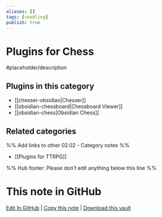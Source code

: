 ```yaml
---
aliases: []
tags: [seedling]
publish: true
---
```


# Plugins for Chess

#placeholder/description

## Plugins in this category

- [[chesser-obsidian|Chesser]]
- [[obsidian-chessboard|Chessboard Viewer]]
- [[obsidian-chess|Obsidian Chess]]

## Related categories

%% Add links to other 02.02 - Category notes %%

- [[Plugins for TTRPG]]

%% Hub footer: Please don't edit anything below this line %%

# This note in GitHub

<span class="git-footer">[Edit In GitHub](https://github.dev/obsidian-community/obsidian-hub/blob/main/02%20-%20Community%20Expansions/02.01%20Plugins%20by%20Category/Plugins%20for%20Chess.md "git-hub-edit-note") | [Copy this note](https://raw.githubusercontent.com/obsidian-community/obsidian-hub/main/02%20-%20Community%20Expansions/02.01%20Plugins%20by%20Category/Plugins%20for%20Chess.md "git-hub-copy-note") | [Download this vault](https://github.com/obsidian-community/obsidian-hub/archive/refs/heads/main.zip "git-hub-download-vault") </span>
